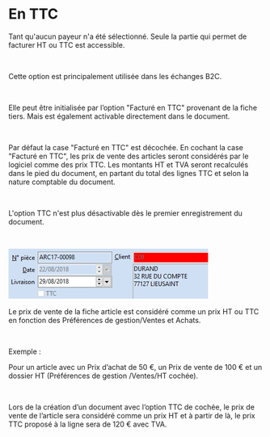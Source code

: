 # En TTC

Tant qu'aucun payeur n'a été sélectionné. Seule la partie qui permet 
 de facturer HT ou TTC est accessible.


 


Cette option est principalement utilisée dans les échanges B2C.


 


Elle peut être initialisée par l’option "Facturé en TTC" provenant 
 de la fiche tiers. Mais est également activable 
 directement dans le document.


 


Par défaut la case "Facturé en TTC" est décochée. En cochant 
 la case "Facturé en TTC", les prix de vente des articles seront 
 considérés par le logiciel comme des prix TTC. Les montants HT et TVA 
 seront recalculés dans le pied du document, en partant du total des lignes 
 TTC et selon la nature comptable du document.


 


L'option TTC n'est plus désactivable dès 
 le premier enregistrement du document.


 


![](TTC.png)
 


Le prix de vente de la fiche article est considéré comme un prix HT 
 ou TTC en fonction des Préférences de gestion/Ventes et Achats.


 


Exemple :


Pour un article avec un Prix d’achat de 50 €, un Prix de vente de 100 
 € et un dossier HT (Préférences de gestion /Ventes/HT cochée).


 


Lors de la création d’un document avec l’option TTC de cochée, le prix 
 de vente de l’article sera considéré comme un prix HT et à partir de là, 
 le prix TTC proposé à la ligne sera de 120 € avec TVA.


